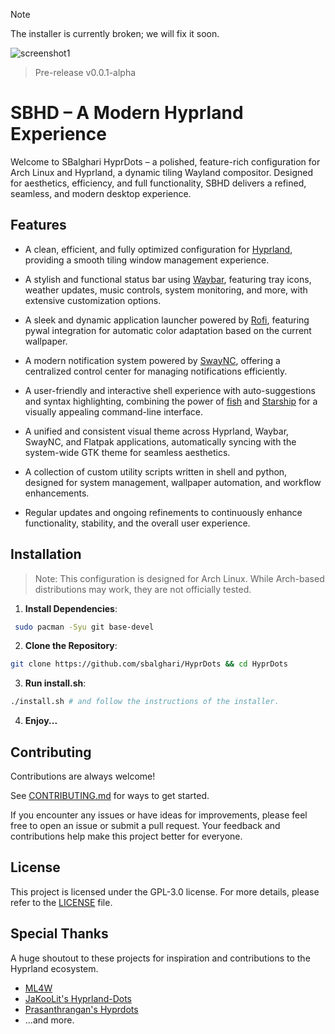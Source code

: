 > [!NOTE]
> The installer is currently broken; we will fix it soon.


![screenshot1](https://github.com/sbalghari/HyprDots/blob/main/assets/screenshot1.png)
> Pre-release v0.0.1-alpha

# SBHD – A Modern Hyprland Experience

Welcome to SBalghari HyprDots – a polished, feature-rich configuration for Arch Linux and Hyprland, a dynamic tiling Wayland compositor. Designed for aesthetics, efficiency, and full functionality, SBHD delivers a refined, seamless, and modern desktop experience.

## Features

- A clean, efficient, and fully optimized configuration for [Hyprland](https://github.com/vaxerski/hyprland), providing a smooth tiling window management experience.  

- A stylish and functional status bar using [Waybar](https://github.com/Alexays/Waybar), featuring tray icons, weather updates, music controls, system monitoring, and more, with extensive customization options.  

- A sleek and dynamic application launcher powered by [Rofi](https://github.com/davatorium/rofi), featuring pywal integration for automatic color adaptation based on the current wallpaper.  

- A modern notification system powered by [SwayNC](https://github.com/ErikReider/SwayNotificationCenter), offering a centralized control center for managing notifications efficiently.  

- A user-friendly and interactive shell experience with auto-suggestions and syntax highlighting, combining the power of [fish](https://fishshell.com/) and [Starship](https://github.com/starship/starship) for a visually appealing command-line interface.  

- A unified and consistent visual theme across Hyprland, Waybar, SwayNC, and Flatpak applications, automatically syncing with the system-wide GTK theme for seamless aesthetics.  

- A collection of custom utility scripts written in shell and python, designed for system management, wallpaper automation, and workflow enhancements.  

- Regular updates and ongoing refinements to continuously enhance functionality, stability, and the overall user experience.

## Installation

>Note:  This configuration is designed for Arch Linux. While Arch-based distributions may work, they are not officially tested.

1. **Install Dependencies**:
  ```bash
   sudo pacman -Syu git base-devel
   ```
2. **Clone the Repository**:
  ```bash
  git clone https://github.com/sbalghari/HyprDots && cd HyprDots
  ```
3. **Run install.sh**:
  ```bash
  ./install.sh # and follow the instructions of the installer.
  ```
4. **Enjoy...**

## Contributing

Contributions are always welcome!

See [CONTRIBUTING.md](https://github.com/sbalghari/HyprDots/blob/main/CONTRIBUTING.md) for ways to get started.

If you encounter any issues or have ideas for improvements, please feel free to open an issue or submit a pull request. Your feedback and contributions help make this project better for everyone.

## License

This project is licensed under the GPL-3.0 license. For more details, please refer to the [LICENSE](https://github.com/sbalghari/HyprDots/blob/main/LICENSE) file.

## Special Thanks

A huge shoutout to these projects for inspiration and contributions to the Hyprland ecosystem.

- [ML4W](https://github.com/mylinuxforwork/dotfiles)
- [JaKooLit's Hyprland-Dots](https://github.com/JaKooLit/Hyprland-Dots)
- [Prasanthrangan's Hyprdots](https://github.com/prasanthrangan/hyprdots)
- ...and more.
